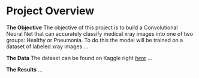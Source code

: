 # Project Overview

**The Objective**
The objective of this project is to build a Convolutional Neural Net that can accurately classify medical xray images into one of two groups: Healthy or Pneumonia. To do this the model will be trained on a dataset of labeled xray images
...

**The Data**
The dataset can be found on Kaggle right <a href="https://www.kaggle.com/paultimothymooney/chest-xray-pneumonia">*here*</a>
...

**The Results**
...